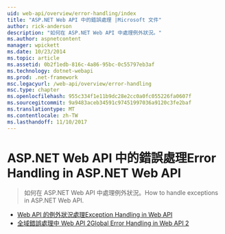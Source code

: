 ```yaml
---
uid: web-api/overview/error-handling/index
title: "ASP.NET Web API 中的錯誤處理 |Microsoft 文件"
author: rick-anderson
description: "如何在 ASP.NET Web API 中處理例外狀況。"
ms.author: aspnetcontent
manager: wpickett
ms.date: 10/23/2014
ms.topic: article
ms.assetid: 0b2f1edb-816c-4a86-95bc-0c55797eb3af
ms.technology: dotnet-webapi
ms.prod: .net-framework
msc.legacyurl: /web-api/overview/error-handling
msc.type: chapter
ms.openlocfilehash: 955c334f1e11b9dc28e2cc0a0fc055226fa0607f
ms.sourcegitcommit: 9a9483aceb34591c97451997036a9120c3fe2baf
ms.translationtype: MT
ms.contentlocale: zh-TW
ms.lasthandoff: 11/10/2017
---
```

<a name="error-handling-in-aspnet-web-api"></a><span data-ttu-id="c1c12-103">ASP.NET Web API 中的錯誤處理</span><span class="sxs-lookup"><span data-stu-id="c1c12-103">Error Handling in ASP.NET Web API</span></span>
====================
> <span data-ttu-id="c1c12-104">如何在 ASP.NET Web API 中處理例外狀況。</span><span class="sxs-lookup"><span data-stu-id="c1c12-104">How to handle exceptions in ASP.NET Web API.</span></span>


- [<span data-ttu-id="c1c12-105">Web API 的例外狀況處理</span><span class="sxs-lookup"><span data-stu-id="c1c12-105">Exception Handling in Web API</span></span>](exception-handling.md)
- [<span data-ttu-id="c1c12-106">全域錯誤處理中 Web API 2</span><span class="sxs-lookup"><span data-stu-id="c1c12-106">Global Error Handling in Web API 2</span></span>](web-api-global-error-handling.md)
